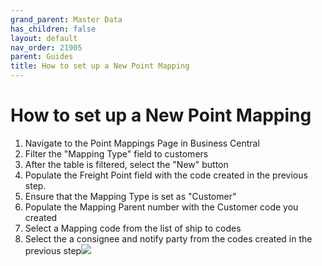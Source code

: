 ```yaml
---
grand_parent: Master Data
has_children: false
layout: default
nav_order: 21905
parent: Guides
title: How to set up a New Point Mapping
---
```


# How to set up a New Point Mapping

1. Navigate to the Point Mappings Page in Business Central
2. Filter the "Mapping Type" field to customers
3. After the table is filtered, select the "New" button
4. Populate the Freight Point field with the code created in the previous step.
5. Ensure that the Mapping Type is set as "Customer"
6. Populate the Mapping Parent number with the Customer code you created
7. Select a Mapping code from the list of ship to codes
8. Select the a consignee and notify party from the codes created in the previous step![](https://s3.amazonaws.com/cdn.freshdesk.com/data/helpdesk/attachments/production/8131426948/original/oftbyCQaTrJo4Cb-BFD8QM6Ki5G32VOpfg.png?1718787999)